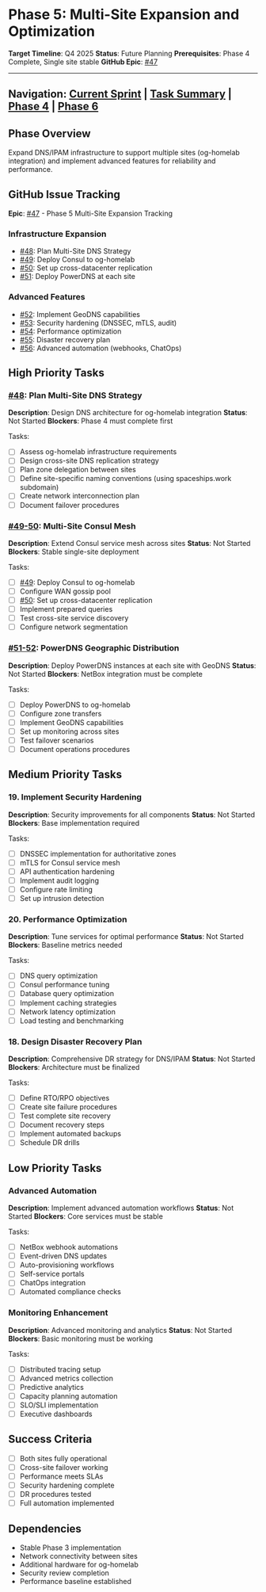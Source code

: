 # Phase 5: Multi-Site Expansion and Optimization

**Target Timeline**: Q4 2025
**Status**: Future Planning
**Prerequisites**: Phase 4 Complete, Single site stable
**GitHub Epic**: [#47](https://github.com/basher83/netbox-ansible/issues/47)

---

## Navigation: [Current Sprint](../current-sprint.md) | [Task Summary](../task-summary.md) | [Phase 4](./phase-4-dns-integration.md) | [Phase 6](./phase-6-post-implementation-continuous-improvement.md)

## Phase Overview

Expand DNS/IPAM infrastructure to support multiple sites (og-homelab integration) and implement advanced features for reliability and performance.

## GitHub Issue Tracking

**Epic**: [#47](https://github.com/basher83/netbox-ansible/issues/47) - Phase 5 Multi-Site Expansion Tracking

### Infrastructure Expansion

- [#48](https://github.com/basher83/netbox-ansible/issues/48): Plan Multi-Site DNS Strategy
- [#49](https://github.com/basher83/netbox-ansible/issues/49): Deploy Consul to og-homelab
- [#50](https://github.com/basher83/netbox-ansible/issues/50): Set up cross-datacenter replication
- [#51](https://github.com/basher83/netbox-ansible/issues/51): Deploy PowerDNS at each site

### Advanced Features

- [#52](https://github.com/basher83/netbox-ansible/issues/52): Implement GeoDNS capabilities
- [#53](https://github.com/basher83/netbox-ansible/issues/53): Security hardening (DNSSEC, mTLS, audit)
- [#54](https://github.com/basher83/netbox-ansible/issues/54): Performance optimization
- [#55](https://github.com/basher83/netbox-ansible/issues/55): Disaster recovery plan
- [#56](https://github.com/basher83/netbox-ansible/issues/56): Advanced automation (webhooks, ChatOps)

## High Priority Tasks

### [#48](https://github.com/basher83/netbox-ansible/issues/48): Plan Multi-Site DNS Strategy

**Description**: Design DNS architecture for og-homelab integration
**Status**: Not Started
**Blockers**: Phase 4 must complete first

Tasks:

- [ ] Assess og-homelab infrastructure requirements
- [ ] Design cross-site DNS replication strategy
- [ ] Plan zone delegation between sites
- [ ] Define site-specific naming conventions (using spaceships.work subdomain)
- [ ] Create network interconnection plan
- [ ] Document failover procedures

### [#49-50](https://github.com/basher83/netbox-ansible/issues/49): Multi-Site Consul Mesh

**Description**: Extend Consul service mesh across sites
**Status**: Not Started
**Blockers**: Stable single-site deployment

Tasks:

- [ ] [#49](https://github.com/basher83/netbox-ansible/issues/49): Deploy Consul to og-homelab
- [ ] Configure WAN gossip pool
- [ ] [#50](https://github.com/basher83/netbox-ansible/issues/50): Set up cross-datacenter replication
- [ ] Implement prepared queries
- [ ] Test cross-site service discovery
- [ ] Configure network segmentation

### [#51-52](https://github.com/basher83/netbox-ansible/issues/51): PowerDNS Geographic Distribution

**Description**: Deploy PowerDNS instances at each site with GeoDNS
**Status**: Not Started
**Blockers**: NetBox integration must be complete

Tasks:

- [ ] Deploy PowerDNS to og-homelab
- [ ] Configure zone transfers
- [ ] Implement GeoDNS capabilities
- [ ] Set up monitoring across sites
- [ ] Test failover scenarios
- [ ] Document operations procedures

## Medium Priority Tasks

### 19. Implement Security Hardening

**Description**: Security improvements for all components
**Status**: Not Started
**Blockers**: Base implementation required

Tasks:

- [ ] DNSSEC implementation for authoritative zones
- [ ] mTLS for Consul service mesh
- [ ] API authentication hardening
- [ ] Implement audit logging
- [ ] Configure rate limiting
- [ ] Set up intrusion detection

### 20. Performance Optimization

**Description**: Tune services for optimal performance
**Status**: Not Started
**Blockers**: Baseline metrics needed

Tasks:

- [ ] DNS query optimization
- [ ] Consul performance tuning
- [ ] Database query optimization
- [ ] Implement caching strategies
- [ ] Network latency optimization
- [ ] Load testing and benchmarking

### 18. Design Disaster Recovery Plan

**Description**: Comprehensive DR strategy for DNS/IPAM
**Status**: Not Started
**Blockers**: Architecture must be finalized

Tasks:

- [ ] Define RTO/RPO objectives
- [ ] Create site failure procedures
- [ ] Test complete site recovery
- [ ] Document recovery steps
- [ ] Implement automated backups
- [ ] Schedule DR drills

## Low Priority Tasks

### Advanced Automation

**Description**: Implement advanced automation workflows
**Status**: Not Started
**Blockers**: Core services must be stable

Tasks:

- [ ] NetBox webhook automations
- [ ] Event-driven DNS updates
- [ ] Auto-provisioning workflows
- [ ] Self-service portals
- [ ] ChatOps integration
- [ ] Automated compliance checks

### Monitoring Enhancement

**Description**: Advanced monitoring and analytics
**Status**: Not Started
**Blockers**: Basic monitoring must be working

Tasks:

- [ ] Distributed tracing setup
- [ ] Advanced metrics collection
- [ ] Predictive analytics
- [ ] Capacity planning automation
- [ ] SLO/SLI implementation
- [ ] Executive dashboards

## Success Criteria

- [ ] Both sites fully operational
- [ ] Cross-site failover working
- [ ] Performance meets SLAs
- [ ] Security hardening complete
- [ ] DR procedures tested
- [ ] Full automation implemented

## Dependencies

- Stable Phase 3 implementation
- Network connectivity between sites
- Additional hardware for og-homelab
- Security review completion
- Performance baseline established
